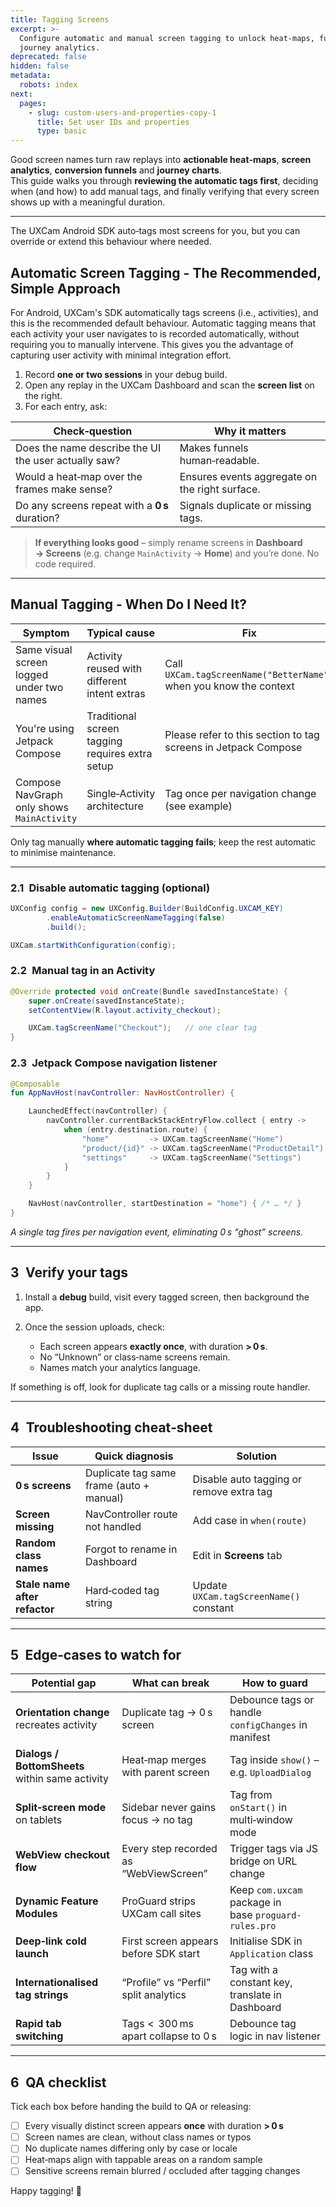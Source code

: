 ```yaml
---
title: Tagging Screens
excerpt: >-
  Configure automatic and manual screen tagging to unlock heat‑maps, funnels and
  journey analytics.
deprecated: false
hidden: false
metadata:
  robots: index
next:
  pages:
    - slug: custom-users-and-properties-copy-1
      title: Set user IDs and properties
      type: basic
---
```

Good screen names turn raw replays into **actionable heat‑maps**, **screen analytics**, **conversion funnels** and **journey charts**.\
This guide walks you through **reviewing the automatic tags first**, deciding when (and how) to add manual tags, and finally verifying that every screen shows up with a meaningful duration.

***

<GitHubCallout type="note">The UXCam Android SDK auto‑tags most screens for you, but you can override or extend this behaviour where needed.</GitHubCallout>

## Automatic Screen Tagging - The Recommended, Simple Approach

For Android, UXCam's SDK automatically tags screens (i.e., activities), and this is the recommended default behaviour. Automatic tagging means that each activity your user navigates to is recorded automatically, without requiring you to manually intervene. This gives you the advantage of capturing user activity with minimal integration effort.

1. Record **one or two sessions** in your debug build.
2. Open any replay in the UXCam Dashboard and scan the **screen list** on the right.
3. For each entry, ask:

| Check‑question                                       | Why it matters                                 |
| ---------------------------------------------------- | ---------------------------------------------- |
| Does the name describe the UI the user actually saw? | Makes funnels human‑readable.                  |
| Would a heat‑map over the frames make sense?         | Ensures events aggregate on the right surface. |
| Do any screens repeat with a **0 s** duration?       | Signals duplicate or missing tags.             |

> **If everything looks good** – simply rename screens in **Dashboard → Screens** (e.g. change `MainActivity` → **Home**) and you’re done. No code required.

***

## Manual Tagging - When Do I Need It?

| Symptom                                    | Typical cause                                   | Fix                                                                |
| ------------------------------------------ | ----------------------------------------------- | ------------------------------------------------------------------ |
| Same visual screen logged under two names  | Activity reused with different intent extras    | Call `UXCam.tagScreenName("BetterName")` when you know the context |
| You're using Jetpack Compose               | Traditional screen tagging requires extra setup | Please refer to this section to tag screens in Jetpack Compose     |
| Compose NavGraph only shows `MainActivity` | Single‑Activity architecture                    | Tag once per navigation change (see example)                       |

Only tag manually **where automatic tagging fails**; keep the rest automatic to minimise maintenance.

***

### 2.1 Disable automatic tagging (optional)

```java
UXConfig config = new UXConfig.Builder(BuildConfig.UXCAM_KEY)
        .enableAutomaticScreenNameTagging(false)
        .build();

UXCam.startWithConfiguration(config);
```

### 2.2 Manual tag in an Activity

```java
@Override protected void onCreate(Bundle savedInstanceState) {
    super.onCreate(savedInstanceState);
    setContentView(R.layout.activity_checkout);

    UXCam.tagScreenName("Checkout");   // one clear tag
}
```

### 2.3 Jetpack Compose navigation listener

```kotlin
@Composable
fun AppNavHost(navController: NavHostController) {

    LaunchedEffect(navController) {
        navController.currentBackStackEntryFlow.collect { entry ->
            when (entry.destination.route) {
                "home"         -> UXCam.tagScreenName("Home")
                "product/{id}" -> UXCam.tagScreenName("ProductDetail")
                "settings"     -> UXCam.tagScreenName("Settings")
            }
        }
    }

    NavHost(navController, startDestination = "home") { /* … */ }
}
```

*A single tag fires per navigation event, eliminating 0 s “ghost” screens.*

***

## 3 Verify your tags

1. Install a **debug** build, visit every tagged screen, then background the app.
2. Once the session uploads, check:

   * Each screen appears **exactly once**, with duration **> 0 s**.
   * No “Unknown” or class‑name screens remain.
   * Names match your analytics language.

If something is off, look for duplicate tag calls or a missing route handler.

***

## 4 Troubleshooting cheat‑sheet

| Issue                         | Quick diagnosis                          | Solution                                 |
| ----------------------------- | ---------------------------------------- | ---------------------------------------- |
| **0 s screens**               | Duplicate tag same frame (auto + manual) | Disable auto tagging or remove extra tag |
| **Screen missing**            | NavController route not handled          | Add case in `when(route)`                |
| **Random class names**        | Forgot to rename in Dashboard            | Edit in **Screens** tab                  |
| **Stale name after refactor** | Hard‑coded tag string                    | Update `UXCam.tagScreenName()` constant  |

***

## 5 Edge‑cases to watch for

| Potential gap                                   | What can break                         | How to guard                                          |
| ----------------------------------------------- | -------------------------------------- | ----------------------------------------------------- |
| **Orientation change** recreates activity       | Duplicate tag → 0 s screen             | Debounce tags or handle `configChanges` in manifest   |
| **Dialogs / BottomSheets** within same activity | Heat‑map merges with parent screen     | Tag inside `show()` – e.g. `UploadDialog`             |
| **Split‑screen mode** on tablets                | Sidebar never gains focus → no tag     | Tag from `onStart()` in multi‑window mode             |
| **WebView checkout flow**                       | Every step recorded as “WebViewScreen” | Trigger tags via JS bridge on URL change              |
| **Dynamic Feature Modules**                     | ProGuard strips UXCam call sites       | Keep `com.uxcam` package in base `proguard-rules.pro` |
| **Deep‑link cold launch**                       | First screen appears before SDK start  | Initialise SDK in `Application` class                 |
| **Internationalised tag strings**               | “Profile” vs “Perfil” split analytics  | Tag with a constant key, translate in Dashboard       |
| **Rapid tab switching**                         | Tags \<  300 ms apart collapse to 0 s  | Debounce tag logic in nav listener                    |

***

## 6 QA checklist

Tick each box before handing the build to QA or releasing:

* [ ] Every visually distinct screen appears **once** with duration **> 0 s**
* [ ] Screen names are clean, without class names or typos
* [ ] No duplicate names differing only by case or locale
* [ ] Heat‑maps align with tappable areas on a random sample
* [ ] Sensitive screens remain blurred / occluded after tagging changes

Happy tagging! 🎯